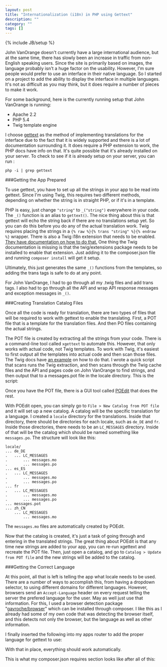 ```yaml
---
layout: post
title: "Internationalization (i18n) in PHP using Gettext"
description: ""
category: ""
tags: []
---
```

{% include JB/setup %}

John VanOrange doesn't currently have a large international audience, but at the same time, there has slowly been an increase in traffic from non-English speaking users. Since the site is primarily based on images, the language probably isn't a huge factor on the usability. However, I'm sure people would prefer to use an interface in their native language.  So I started on a project to add the ability to display the interface in multiple languages.  It's not as difficult as you may think, but it does require a number of pieces to make it work.

For some background, here is the currently running setup that John VanOrange is running:

* Apache 2.2
* PHP 5.4
* Twig template engine

I choose <a href='http://php.net/gettext'>gettext</a> as the method of implementing translations for the interface due to the fact that it is widely supported and there is a lot of documentation surrounding it. It does require a PHP extension to work, the PHP docs have info on that. It's quite possible that it's already installed on your server.  To check to see if it is already setup on your server, you can run :

    php -i | grep gettext

###Getting the App Prepared

To use gettext, you have to set up all the strings in your app to be read into gettext. Since I'm using Twig, this requires two different methods, depending on whether the string is in straight PHP, or if it's in a template.

PHP is easy, just change `"string"` to `_("string")` everywhere in your code. 
The `_()` function is an alias to `gettext()`.  The nice thing about this is that gettext will echo the string back if there are no translations setup yet.  So you can do this before you do any of the actual translation work.
Twig requires placing the strings in a `{% raw %}{% trans "string" %}{% endraw %}` wrapper. There is also a Twig i18n extension that needs to be enabled. <a href='http://twig.sensiolabs.org/doc/extensions/i18n.html'>They have documentation on how to do that.</a>  One thing the Twig documentation is missing is that the twig/extensions package needs to be installed to enable that extension.  Just adding it to the composer.json file and running `composer install` will get it setup.

Ultimately, this just generates the same `_()` functions from the templates, so adding the trans tags is safe to do at any point.

For John VanOrange, I had to go through all my .twig files and add trans tags. I also had to go through all the API and wrap API response messages and exception messages in `_()`.

###Creating Translation Catalog Files

Once all the code is ready for translation, there are two types of files that will be required to work with gettext to enable the translating.  First, a POT file that is a template for the translation files.  And then PO files containing the actual strings.

The POT file is created by extracting all the strings from your code.  There is a command-line tool called `xgettext` to automate this. However, that only works with actual code, not Twig templates.  To work with Twig, it's easiest to first output all the templates into actual code and then scan those files.  The Twig docs have <a href='http://twig.sensiolabs.org/doc/extensions/i18n.html#extracting-template-strings'>an example</a> on how to do that.
I wrote a quick script that scans runs the Twig extraction, and then scans through the Twig cache files and the API and pages code on John VanOrange to find strings, and then output that to a messages.pot file in the locale directory.  This is the script:

<script src="https://gist.github.com/cbulock/7952487.js"> </script>

Once you have the POT file, there is a GUI tool called <a href='http://www.poedit.net/'>POEdit</a> that does the rest.

With POEdit open, you can simply go to `File > New Catalog from POT file` and it will set up a new catalog.  A catalog will be the specific translation for a language.  I created a `locale` directory for the translations.  Inside that directory, there should be directories for each locale, such as `de_DE` and `fr`.  Inside those directories, there needs to be an `LC_MESSAGES` directory. Inside of that will be the catalog which should be named something like `messages.po`.  The structure will look like this:

    locale/
    ... de_DE
    .   ... LC_MESSAGES
    .       ... messages.mo
    .       ... messages.po
    ... es_ES
    .   ... LC_MESSAGES
    .       ... messages.mo
    .       ... messages.po
    ... fr
    .   ... LC_MESSAGES
    .       ... messages.mo
    .       ... messages.po
    ... messages.pot
    ... zh_CN
        ... LC_MESSAGES
            ... messages.mo

The `messages.mo` files are automatically created by POEdit.

Now that the catalog is created, it's just a task of going through and entering in the translated strings.  The great thing about POEdit is that any time new strings are added to your app, you can re-run xgettext and recreate the POT file.  Then, just open a catalog, and go to `Catalog > Update from POT file` and the new strings will be added to the catalog.

###Getting the Correct Language

At this point, all that is left is telling the app what locale needs to be used.  There are a number of ways to accomplish this, from having a dropdown selector, to using different domains for different languages.  However, browsers send an `Accept-Language` header on every request telling the server the prefered language for the user.  May as well just use that information. For this, I used a browser detection package "<a href='https://github.com/gavroche/php-browser'>gavroche/browser</a>" which can be installed through composer.  I like this as I already had some of my own code that was detecting the browser itself, and this detects not only the browser, but the language as well as other information.

I finally inserted the following into my apps router to add the proper language for gettext to use:

<script src="https://gist.github.com/cbulock/7952691.js"> </script>

With that in place, everything should work automatically. 

This is what my composer.json requires section looks like after all of this:

<script src="https://gist.github.com/cbulock/7951635.js"> </script>
